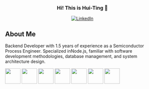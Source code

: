 <h3 align="center">Hi! This is Hui-Ting 👋</h3>

<p align="center">
  <a href="https://www.linkedin.com/in/hui-ting-wu-7b6732149/">
    <img src="https://img.shields.io/badge/LinkedIn-0A66C2.svg?style=for-the-badge&logo=LinkedIn&logoColor=white" alt="LinkedIn">
  </a>
</p>

## About Me
Backend Developer with 1.5 years of experience as a Semiconductor Process Engineer. Specialized inNode.js, familiar with software development methodologies, database management, and system architecture design.

<image src="https://github.com/devicons/devicon/raw/master/icons/javascript/javascript-original.svg" height=50px> <image src="https://github.com/devicons/devicon/raw/master/icons/mysql/mysql-original-wordmark.svg" height=50px> <image src="https://github.com/devicons/devicon/blob/master/icons/postgresql/postgresql-original.svg" height=50px> <image src="https://github.com/devicons/devicon/raw/master/icons/redis/redis-original-wordmark.svg" height=50px> <image src="https://github.com/devicons/devicon/blob/master/icons/amazonwebservices/amazonwebservices-plain-wordmark.svg" height=50px> <image src="https://github.com/devicons/devicon/blob/master/icons/docker/docker-original-wordmark.svg" height=50px> <image src="https://github.com/devicons/devicon/blob/master/icons/socketio/socketio-original-wordmark.svg" height=50px>
